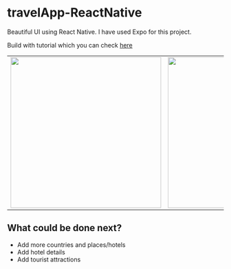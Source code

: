# travelApp-ReactNative

Beautiful UI using React Native. I have used Expo for this project.

Build with tutorial which you can check <a href="https://www.youtube.com/watch?v=0W4evKX0a0M">here</a>
<table>
  <tr>
    <td><img src="https://user-images.githubusercontent.com/66465511/133416329-aaf35096-d1df-4c45-997e-a420c6fb11c7.png" width="350">
    <td><img src="https://user-images.githubusercontent.com/66465511/133416337-b12cc90e-c835-409e-be3c-e077a1874dbc.png" width="350">
    <td><img src="https://user-images.githubusercontent.com/66465511/133416347-d888a42d-b986-44f5-9dca-c8512ff5845f.png" width="350">
    <td><img src="https://user-images.githubusercontent.com/66465511/133416357-418007d0-59fa-4373-9d34-0b7aa942ad82.png" width ="350">
</table>

  
## What could be done next?
  * Add more countries and places/hotels
  * Add hotel details 
  * Add tourist attractions
